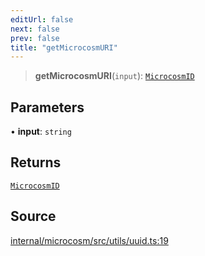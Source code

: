 ```yaml
---
editUrl: false
next: false
prev: false
title: "getMicrocosmURI"
---
```


> **getMicrocosmURI**(`input`): [`MicrocosmID`](../type-aliases/MicrocosmID.md)

## Parameters

• **input**: `string`

## Returns

[`MicrocosmID`](../type-aliases/MicrocosmID.md)

## Source

[internal/microcosm/src/utils/uuid.ts:19](https://github.com/nodenogg-in/alpha-p2p/blob/c7367f2/internal/microcosm/src/utils/uuid.ts#L19)
